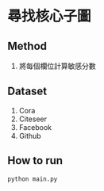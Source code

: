 # 尋找核心子圖


## Method
1. 將每個欄位計算敏感分數

## Dataset
1. Cora
2. Citeseer
3. Facebook
4. Github

## How to run
```bash 
python main.py
```
